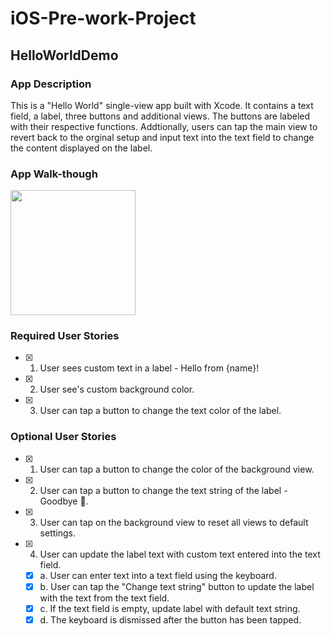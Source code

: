 # iOS-Pre-work-Project

## HelloWorldDemo

### App Description
This is a "Hello World" single-view app built with Xcode. It contains a text field, a label, three buttons and additional views. The buttons are labeled with their respective functions. Addtionally, users can tap the main view to revert back to the orginal setup and input text into the text field to change the content displayed on the label.

### App Walk-though
<img src="http://g.recordit.co/5qNeoOTQvD.gif" width=200><br>

### Required User Stories
- [x] 1. User sees custom text in a label - Hello from {name}!
- [x] 2. User see's custom background color.
- [x] 3. User can tap a button to change the text color of the label.

### Optional User Stories
- [x] 1. User can tap a button to change the color of the background view.
- [x] 2. User can tap a button to change the text string of the label - Goodbye 👋.
- [x] 3. User can tap on the background view to reset all views to default settings.
- [x] 4. User can update the label text with custom text entered into the text field.
   - [x] a. User can enter text into a text field using the keyboard.
   - [x] b. User can tap the "Change text string" button to update the label with the text from the text field.
   - [x] c. If the text field is empty, update label with default text string.
   - [x] d. The keyboard is dismissed after the button has been tapped.
